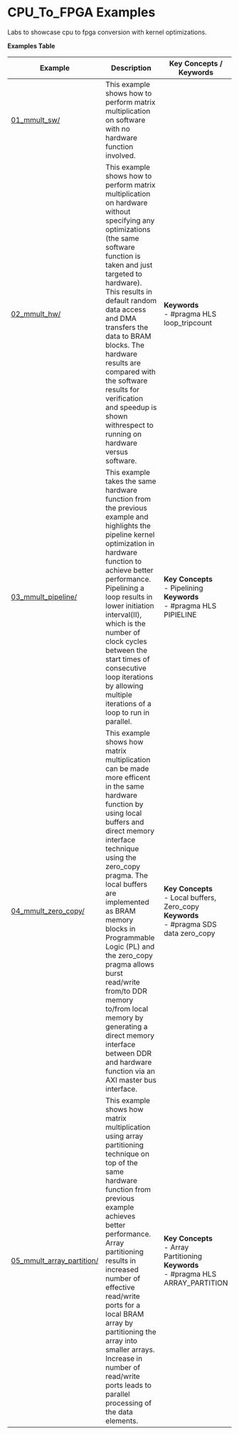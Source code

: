 CPU_To_FPGA Examples
==================================
Labs to showcase cpu to fpga conversion with kernel optimizations.

 __Examples Table__ 

Example        | Description           | Key Concepts / Keywords 
---------------|-----------------------|-------------------------
[01_mmult_sw/][]|This example shows how to perform matrix multiplication on software with no hardware function involved.|
[02_mmult_hw/][]|This example shows how to perform matrix multiplication on hardware without specifying any optimizations (the same software function is taken and just targeted to hardware). This results in default random data access and DMA transfers the data to BRAM blocks. The hardware results are compared with the software results for verification and speedup is shown withrespect to running on hardware versus software.|__Keywords__<br> - #pragma HLS loop_tripcount
[03_mmult_pipeline/][]|This example takes the same hardware function from the previous example and highlights the pipeline kernel optimization in hardware function to achieve better performance. Pipelining a loop results in lower initiation interval(II), which is the number of clock cycles between the start times of consecutive loop iterations by allowing multiple iterations of a loop to run in parallel.|__Key__ __Concepts__<br> - Pipelining<br>__Keywords__<br> - #pragma HLS PIPIELINE
[04_mmult_zero_copy/][]|This example shows how matrix multiplication can be made more efficent in the same hardware function by using local buffers and direct memory interface technique using the zero_copy pragma. The local buffers are implemented as BRAM memory blocks in Programmable Logic (PL) and the zero_copy pragma allows burst read/write from/to DDR memory to/from local memory by generating a direct memory interface between DDR and hardware function via an AXI master bus interface.|__Key__ __Concepts__<br> - Local buffers, Zero_copy<br>__Keywords__<br> - #pragma SDS data zero_copy
[05_mmult_array_partition/][]|This example shows how matrix multiplication using array partitioning technique on top of the same hardware function from previous example achieves better performance. Array partitioning results in increased number of effective read/write ports for a local BRAM array by partitioning the array into smaller arrays. Increase in number of read/write ports leads to parallel processing of the data elements.|__Key__ __Concepts__<br> - Array Partitioning<br>__Keywords__<br> - #pragma HLS ARRAY_PARTITION

[.]:.
[01_mmult_sw/]:01_mmult_sw/
[02_mmult_hw/]:02_mmult_hw/
[03_mmult_pipeline/]:03_mmult_pipeline/
[04_mmult_zero_copy/]:04_mmult_zero_copy/
[05_mmult_array_partition/]:05_mmult_array_partition/
